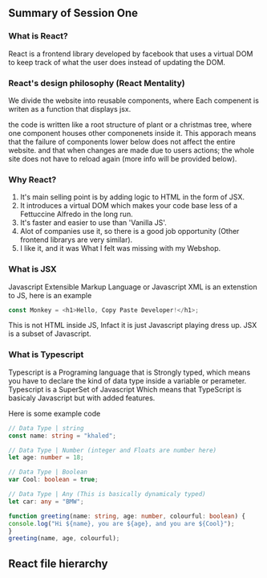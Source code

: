 ## Summary of Session One

### What is React?
React is a frontend library developed by facebook that uses a virtual DOM to keep track of what the user does  instead of updating the DOM.

### React's design philosophy (React Mentality) 

We divide the website into reusable components, where Each compenent is writen as a function that displays jsx. 

the code is written like a root structure of plant or a christmas tree, where one component houses other componenets inside it. This apporach means that the failure of components lower below does not affect the entire website. and that when changes are made due to users actions; the whole site does not have to reload again (more info will be provided below).

### Why React?

1. It's main selling point is by adding logic to HTML in the form of JSX.
2. It introduces a virtual DOM which makes your code base less of a Fettuccine Alfredo in the long run.
3. It's faster and easier to use than 'Vanilla JS'.
4. Alot of companies use it, so there is a good job opportunity (Other frontend librarys are very similar).
5. I like it, and it was What I felt was missing with my Webshop.

### What is JSX

Javascript Extensible Markup Language or Javascript XML is an extenstion to JS, here is an example

```Javascript
const Monkey = <h1>Hello, Copy Paste Developer!</h1>;
```

This is not HTML inside JS, Infact it is just Javascript playing dress up. JSX is a subset of Javascript.

### What is Typescript

Typescript is a Programing language that is Strongly typed, which means you have to declare the kind of data type inside a variable or perameter. Typescript is a SuperSet of Javascript Which means that TypeScript is basicaly Javascript but with added features.

Here is some example code

```Typescript
// Data Type | string
const name: string = "khaled";

// Data Type | Number (integer and Floats are number here)
let age: number = 18;

// Data Type | Boolean
var Cool: boolean = true;

// Data Type | Any (This is basically dynamicaly typed)
let car: any = "BMW";

function greeting(name: string, age: number, colourful: boolean) {
console.log("Hi ${name}, you are ${age}, and you are ${Cool}");
}
greeting(name, age, colourful);
```

## React file hierarchy




